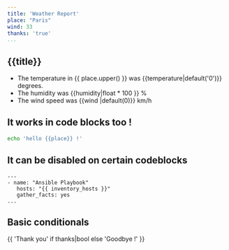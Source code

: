 ```yaml
---
title: 'Weather Report'
place: "Paris"
wind: 33
thanks: 'true'
...
```


## {{title}}

* The temperature in {{ place.upper() }}
  was {{temperature|default('0')}} degrees.
* The humidity was {{humidity|float * 100 }} %
* The wind speed was {{wind |default(0)}} km/h

## It works in code blocks too !


```bash
echo 'hello {{place}} !'
```

## It can be disabled on certain codeblocks

``` { .yaml pandoc-jinja-disable=true }
---
- name: "Ansible Playbook"
   hosts: "{{ inventory_hosts }}"
   gather_facts: yes
...
```

## Basic conditionals

{{ 'Thank you' if thanks|bool else 'Goodbye !' }}


